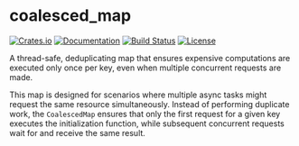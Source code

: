 # coalesced_map

[![Crates.io](https://img.shields.io/crates/v/coalesced_map.svg)](https://crates.io/crates/coalesced_map)
[![Documentation](https://docs.rs/coalesced_map/badge.svg)](https://docs.rs/coalesced_map)
[![Build Status](https://github.com/conda/rattler/workflows/CI/badge.svg)](https://github.com/conda/rattler/actions)
[![License](https://img.shields.io/crates/l/coalesced_map.svg)](https://github.com/conda/rattler/blob/main/LICENSE)

A thread-safe, deduplicating map that ensures expensive computations are executed only once per key, even when multiple concurrent requests are made.

This map is designed for scenarios where multiple async tasks might request the same resource simultaneously. Instead of performing duplicate work, the `CoalescedMap` ensures that only the first request for a given key executes the initialization function, while subsequent concurrent requests wait for and receive the same result.